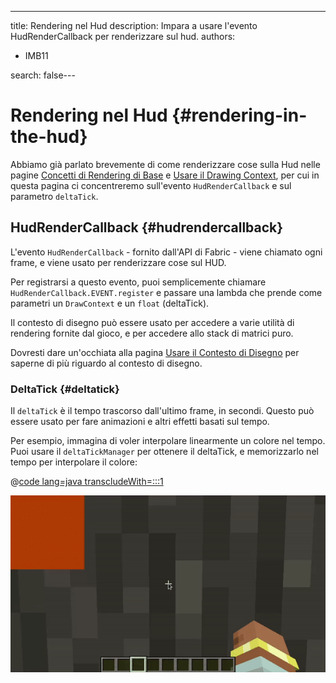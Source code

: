 ---
title: Rendering nel Hud
description: Impara a usare l'evento HudRenderCallback per renderizzare sul hud.
authors:
  - IMB11

search: false---

# Rendering nel Hud {#rendering-in-the-hud}

Abbiamo già parlato brevemente di come renderizzare cose sulla Hud nelle pagine [Concetti di Rendering di Base](./basic-concepts) e [Usare il Drawing Context](./draw-context), per cui in questa pagina ci concentreremo sull'evento `HudRenderCallback` e sul parametro `deltaTick`.

## HudRenderCallback {#hudrendercallback}

L'evento `HudRenderCallback` - fornito dall'API di Fabric - viene chiamato ogni frame, e viene usato per renderizzare cose sul HUD.

Per registrarsi a questo evento, puoi semplicemente chiamare `HudRenderCallback.EVENT.register` e passare una lambda che prende come parametri un `DrawContext` e un `float` (deltaTick).

Il contesto di disegno può essere usato per accedere a varie utilità di rendering fornite dal gioco, e per accedere allo stack di matrici puro.

Dovresti dare un'occhiata alla pagina [Usare il Contesto di Disegno](./draw-context) per saperne di più riguardo al contesto di disegno.

### DeltaTick {#deltatick}

Il `deltaTick` è il tempo trascorso dall'ultimo frame, in secondi. Questo può essere usato per fare animazioni e altri effetti basati sul tempo.

Per esempio, immagina di voler interpolare linearmente un colore nel tempo. Puoi usare il `deltaTickManager` per ottenere il deltaTick, e memorizzarlo nel tempo per interpolare il colore:

@[code lang=java transcludeWith=:::1](@/reference/1.21/src/client/java/com/example/docs/rendering/HudRenderingEntrypoint.java)

![Interpolare un colore nel tempo](/assets/develop/rendering/hud-rendering-deltatick.webp)
